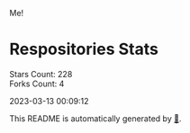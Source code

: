 Me!

# Respositories Stats
Stars Count: 228  
Forks Count: 4

2023-03-13 00:09:12  

This README is automatically generated by [🐰](https://github.com/rnitta/rnitta).
